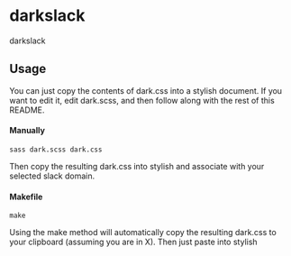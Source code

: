 # darkslack
darkslack

## Usage

You can just copy the contents of dark.css into a stylish document.  If
you want to edit it, edit dark.scss, and then follow along with the rest
of this README.

#### Manually

```
sass dark.scss dark.css
```

Then copy the resulting dark.css into stylish and associate with your
selected slack domain.

#### Makefile

```
make
```

Using the make method will automatically copy the resulting dark.css to
your clipboard (assuming you are in X).  Then just paste into stylish
